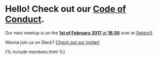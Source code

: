 # Hello! Check out our [Code of Conduct](/conduct).

Our next meetup is on the [__1st of February 2017__ at __18:30__](https://www.facebook.com/events/2216268771930620/) over at [Sektor5](http://www.sektor5.at/).

Wanna join us on Slack? [Check out our inviter!](http://rubyhabits.herokuapp.com/)


{% include members.html %}
